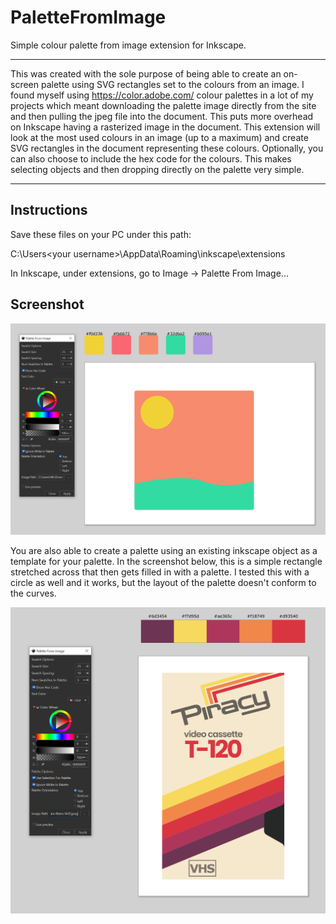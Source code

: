 # PaletteFromImage

Simple colour palette from image extension for Inkscape.

------------------------------------------------------------------------------------------------------------------------------

This was created with the sole purpose of being able to create an on-screen palette using SVG rectangles set to the colours from an image. I found myself using https://color.adobe.com/ colour palettes in a lot of my projects which meant downloading the palette image directly from the site and then pulling the jpeg file into the document. This puts more overhead on Inkscape having a rasterized image in the document. This extension will look at the most used colours in an image (up to a maximum) and create SVG rectangles in the document representing these colours. Optionally, you can also choose to include the hex code for the colours. This makes selecting objects and then dropping directly on the palette very simple.

------------------------------------------------------------------------------------------------------------------------------

Instructions
------------

Save these files on your PC under this path:

C:\Users\<your username>\AppData\Roaming\inkscape\extensions

In Inkscape, under extensions, go to Image -> Palette From Image...

Screenshot
------------

![alt text](https://github.com/tchronik/PaletteFromImage/blob/main/PaletteFromImage.PNG?raw=true)

You are also able to create a palette using an existing inkscape object as a template for your palette. In the screenshot below, this is a simple rectangle stretched across that then gets filled in with a palette. I tested this with a circle as well and it works, but the layout of the palette doesn't conform to the curves.

![alt text](https://github.com/tchronik/PaletteFromImage/blob/main/PaletteFromImage_Selection.PNG?raw=true)

